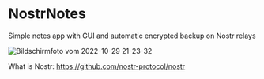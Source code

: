 # NostrNotes
Simple notes app with GUI and automatic encrypted backup on Nostr relays


![Bildschirmfoto vom 2022-10-29 21-23-32](https://user-images.githubusercontent.com/51097237/204011107-4ee715f3-848c-405b-9edc-7e825c12fd66.png)

What is Nostr:
https://github.com/nostr-protocol/nostr
